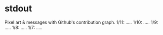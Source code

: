 # stdout
Pixel art &amp; messages with Github's contribution graph.
1/11: .....
1/10: .....
1/9: .....
1/8: .....
1/7: .....

